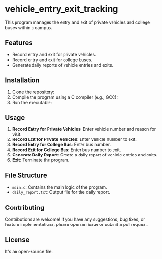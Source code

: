 # vehicle_entry_exit_tracking

This program manages the entry and exit of private vehicles and college buses within a campus.

## Features

- Record entry and exit for private vehicles.
- Record entry and exit for college buses.
- Generate daily reports of vehicle entries and exits.

## Installation

1. Clone the repository:
2. Compile the program using a C compiler (e.g., GCC):
3. Run the executable:


## Usage

1. **Record Entry for Private Vehicles**: Enter vehicle number and reason for visit.
2. **Record Exit for Private Vehicles**: Enter vehicle number to exit.
3. **Record Entry for College Bus**: Enter bus number.
4. **Record Exit for College Bus**: Enter bus number to exit.
5. **Generate Daily Report**: Create a daily report of vehicle entries and exits.
6. **Exit**: Terminate the program.

## File Structure

- `main.c`: Contains the main logic of the program.
- `daily_report.txt`: Output file for the daily report.

## Contributing

Contributions are welcome! If you have any suggestions, bug fixes, or feature implementations, please open an issue or submit a pull request.

## License

It's an open-source file.
